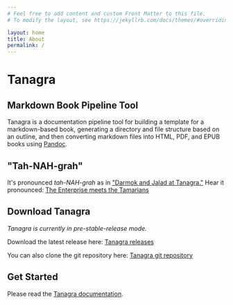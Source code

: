 ```yaml
---
# Feel free to add content and custom Front Matter to this file.
# To modify the layout, see https://jekyllrb.com/docs/themes/#overriding-theme-defaults

layout: home
title: About
permalink: /
---
```


# Tanagra
## Markdown Book Pipeline Tool

Tanagra is a documentation pipeline tool for building a template for a markdown-based book, generating a directory and file structure based on an outline, and then converting markdown files into HTML, PDF, and EPUB books using [Pandoc](https://pandoc.org/).

## "Tah-NAH-grah"
It's pronounced *tah-NAH-grah* as in ["Darmok and Jalad at Tanagra."](https://en.wikipedia.org/wiki/Darmok) Hear it pronounced: [The Enterprise meets the Tamarians](https://www.youtube.com/watch?v=3-wzr74d7TI)

## Download Tanagra
*Tanagra is currently in pre-stable-release mode.*

Download the latest release here: [Tanagra releases](https://github.com/TanagraDev/tanagra/releases)

You can also clone the git repository here: [Tanagra git repository](https://github.com/TanagraDev/tanagra)

## Get Started
Please read the [Tanagra documentation](docs/).
